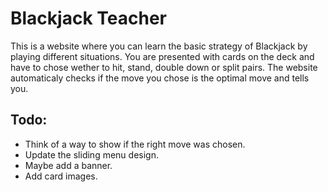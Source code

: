 # Blackjack Teacher

This is a website where you can learn the basic strategy of Blackjack by playing different situations. You are presented with cards on the deck and have to chose wether to hit, stand, double down or split pairs. The website automaticaly checks if the move you chose is the optimal move and tells you.

## Todo:

- Think of a way to show if the right move was chosen.
- Update the sliding menu design.
- Maybe add a banner.
- Add card images.

